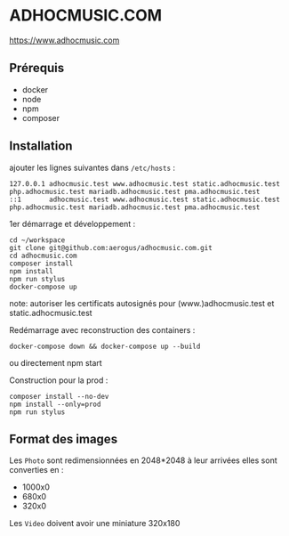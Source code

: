 # ADHOCMUSIC.COM

https://www.adhocmusic.com

## Prérequis

- docker
- node
- npm
- composer

## Installation

ajouter les lignes suivantes dans `/etc/hosts` :

```
127.0.0.1 adhocmusic.test www.adhocmusic.test static.adhocmusic.test php.adhocmusic.test mariadb.adhocmusic.test pma.adhocmusic.test
::1       adhocmusic.test www.adhocmusic.test static.adhocmusic.test php.adhocmusic.test mariadb.adhocmusic.test pma.adhocmusic.test

```

1er démarrage et développement :

```
cd ~/workspace
git clone git@github.com:aerogus/adhocmusic.com.git
cd adhocmusic.com
composer install
npm install
npm run stylus
docker-compose up
```

note:
autoriser les certificats autosignés pour (www.)adhocmusic.test et static.adhocmusic.test

Redémarrage avec reconstruction des containers :

```
docker-compose down && docker-compose up --build
```

ou directement npm start

Construction pour la prod :

```
composer install --no-dev
npm install --only=prod
npm run stylus
```

## Format des images

Les `Photo` sont redimensionnées en 2048*2048 à leur arrivées
elles sont converties en :

- 1000x0
- 680x0
- 320x0

Les `Video` doivent avoir une miniature 320x180
